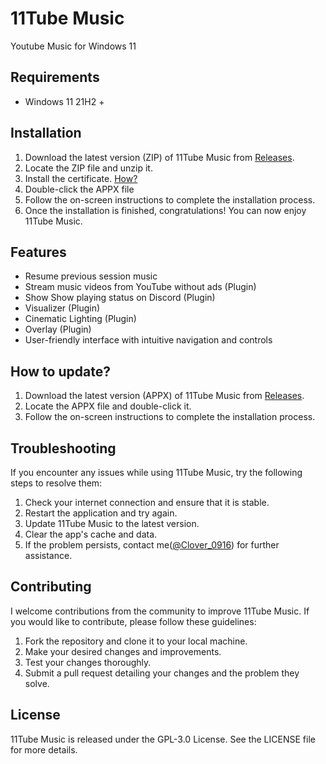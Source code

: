 # 11Tube Music
Youtube Music for Windows 11
## Requirements
- Windows 11 21H2 +

## Installation
1. Download the latest version (ZIP) of 11Tube Music from [Releases](https://github.com/clover0916/11Tube-Music/releases).
2. Locate the ZIP file and unzip it.
3. Install the certificate. [How?](https://github.com/clover0916/11Tube-Music/blob/master/How_to_install_the_certificate.md)
4. Double-click the APPX file
5. Follow the on-screen instructions to complete the installation process.
6. Once the installation is finished, congratulations! You can now enjoy 11Tube Music.

## Features
- Resume previous session music
- Stream music videos from YouTube without ads (Plugin)
- Show Show playing status on Discord (Plugin)
- Visualizer (Plugin)
- Cinematic Lighting (Plugin)
- Overlay (Plugin)
- User-friendly interface with intuitive navigation and controls

## How to update?
1. Download the latest version (APPX) of 11Tube Music from [Releases](https://github.com/clover0916/11Tube-Music/releases).
2. Locate the APPX file and double-click it.
3. Follow the on-screen instructions to complete the installation process.

## Troubleshooting
If you encounter any issues while using 11Tube Music, try the following steps to resolve them:

1. Check your internet connection and ensure that it is stable.
2. Restart the application and try again.
3. Update 11Tube Music to the latest version.
4. Clear the app's cache and data.
5. If the problem persists, contact me([@Clover_0916](https://twitter.com/@Clover_0916)) for further assistance.

## Contributing
I welcome contributions from the community to improve 11Tube Music. If you would like to contribute, please follow these guidelines:

1. Fork the repository and clone it to your local machine.
2. Make your desired changes and improvements.
3. Test your changes thoroughly.
4. Submit a pull request detailing your changes and the problem they solve.

## License
11Tube Music is released under the GPL-3.0 License. See the LICENSE file for more details.
